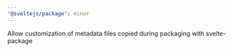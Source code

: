 ```yaml
---
'@sveltejs/package': minor
---
```


Allow customization of metadata files copied during packaging with svelte-package
